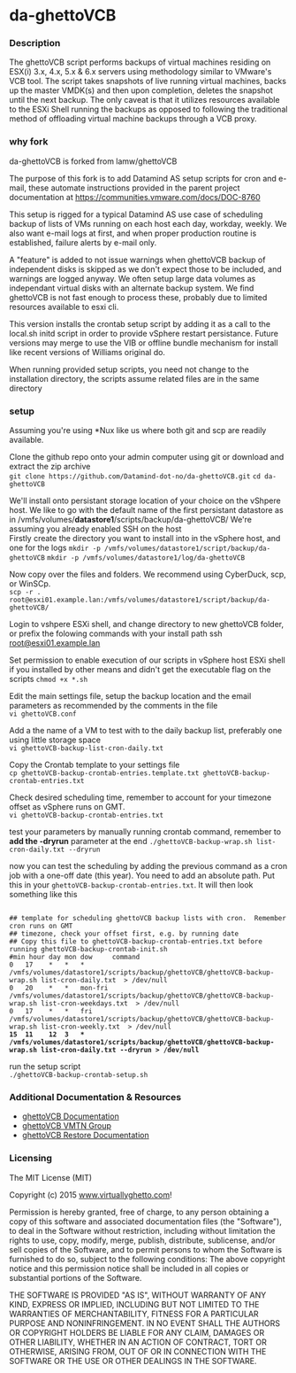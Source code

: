 # da-ghettoVCB

### Description

The ghettoVCB script performs backups of virtual machines residing on ESX(i) 3.x, 4.x, 5.x & 6.x servers using methodology similar to VMware's VCB tool. The script takes snapshots of live running virtual machines, backs up the  master VMDK(s) and then upon completion, deletes the snapshot until the next backup. The only caveat is that it utilizes resources available to the ESXi Shell running the backups as opposed to following the traditional method of offloading virtual machine backups through a VCB proxy.

### why fork
da-ghettoVCB is forked from lamw/ghettoVCB

The purpose of this fork is to add Datamind AS setup scripts for cron and e-mail, these automate instructions provided in the parent project documentation at https://communities.vmware.com/docs/DOC-8760

This setup is rigged for a typical Datamind AS use case of scheduling backup of lists of VMs running on each host each day, workday, weekly.  We also want e-mail logs at first, and when proper production routine is established, failure alerts by e-mail only.

A "feature" is added to not issue warnings when ghettoVCB backup of independent disks is skipped as we don't expect those to be included, and warnings are logged anyway.  We often setup large data volumes as independant virtual disks with an alternate backup system. We find ghettoVCB is not fast enough to process these, probably due to limited resources available to esxi cli.

This version installs the crontab setup script by adding it as a call to the local.sh initd script in order to provide vSphere restart persistance. Future versions may merge to use the VIB or offline bundle mechanism for install like recent versions of Williams original do.

When running provided setup scripts, you need not change to the installation directory, the scripts assume related files are in the same directory


### setup
Assuming you're using *Nux like us where both git and scp are readily available.

Clone the github repo onto your admin computer using git or download and extract the zip archive  
```git clone https://github.com/Datamind-dot-no/da-ghettoVCB.git```
```cd da-ghettoVCB```

We'll install onto persistant storage location of your choice on the vShpere host.  We like to go with the default name of the first persistant datastore as in   /vmfs/volumes/**datastore1**/scripts/backup/da-ghettoVCB/
We're assuming you already enabled SSH on the host  
Firstly create the directory you want to install into in the vSphere host, and one for the logs
```mkdir -p /vmfs/volumes/datastore1/script/backup/da-ghettoVCB```
```mkdir -p /vmfs/volumes/datastore1/log/da-ghettoVCB```

Now copy over the files and folders.  We recommend using CyberDuck, scp, or WinSCp.  
```scp -r . root@esxi01.example.lan:/vmfs/volumes/datastore1/script/backup/da-ghettoVCB/```

Login to vshpere ESXi shell, and change directory to new ghettoVCB folder, or prefix the folowing commands with your install path
ssh root@esxi01.example.lan

Set permission to enable execution of our scripts in vSphere host ESXi shell if you installed by other means and didn't get the executable flag on the scripts 
```chmod +x *.sh```

Edit the main settings file, setup the backup location and the email parameters as recommended by the comments in the file  
```vi ghettoVCB.conf```

Add a the name of a VM to test with to the daily backup list, preferably one using little storage space  
```vi ghettoVCB-backup-list-cron-daily.txt```

Copy the Crontab template to your settings file  
```cp ghettoVCB-backup-crontab-entries.template.txt ghettoVCB-backup-crontab-entries.txt```

Check desired scheduling time, remember to account for your timezone offset as vSphere runs on GMT.  
```vi ghettoVCB-backup-crontab-entries.txt```

test your parameters by manually running crontab command, remember to **add the -dryrun** parameter at the end
```./ghettoVCB-backup-wrap.sh list-cron-daily.txt --dryrun```

now you can test the scheduling by adding the previous command as a cron job with a one-off date (this year).  You need to add an absolute path. Put this in your ```ghettoVCB-backup-crontab-entries.txt```. It will then look something like this
<pre><code>
## template for scheduling ghettoVCB backup lists with cron.  Remember cron runs on GMT
## timezone, check your offset first, e.g. by running date
## Copy this file to ghettoVCB-backup-crontab-entries.txt before running ghettoVCB-backup-crontab-init.sh
#min hour day mon dow     command
0   17    *   *   *       /vmfs/volumes/datastore1/scripts/backup/ghettoVCB/ghettoVCB-backup-wrap.sh list-cron-daily.txt  > /dev/null
0   20    *   *   mon-fri /vmfs/volumes/datastore1/scripts/backup/ghettoVCB/ghettoVCB-backup-wrap.sh list-cron-weekdays.txt  > /dev/null
0   17    *   *   fri     /vmfs/volumes/datastore1/scripts/backup/ghettoVCB/ghettoVCB-backup-wrap.sh list-cron-weekly.txt  > /dev/null
<b>15  11    12  3   *       /vmfs/volumes/datastore1/scripts/backup/ghettoVCB/ghettoVCB-backup-wrap.sh list-cron-daily.txt --dryrun > /dev/null</b>
</pre></code>


run the setup script  
```./ghettoVCB-backup-crontab-setup.sh```


### Additional Documentation & Resources
- [ghettoVCB Documentation](http://communities.vmware.com/docs/DOC-8760)
- [ghettoVCB VMTN Group](http://communities.vmware.com/groups/ghettovcb)
- [ghettoVCB Restore Documentation](http://communities.vmware.com/docs/DOC-10595)

### Licensing

The MIT License (MIT)

Copyright (c) 2015 www.virtuallyghetto.com!

Permission is hereby granted, free of charge, to any person obtaining a copy
of this software and associated documentation files (the "Software"), to deal
in the Software without restriction, including without limitation the rights
to use, copy, modify, merge, publish, distribute, sublicense, and/or sell
copies of the Software, and to permit persons to whom the Software is
furnished to do so, subject to the following conditions:
The above copyright notice and this permission notice shall be included in all
copies or substantial portions of the Software.

THE SOFTWARE IS PROVIDED "AS IS", WITHOUT WARRANTY OF ANY KIND, EXPRESS OR
IMPLIED, INCLUDING BUT NOT LIMITED TO THE WARRANTIES OF MERCHANTABILITY,
FITNESS FOR A PARTICULAR PURPOSE AND NONINFRINGEMENT. IN NO EVENT SHALL THE
AUTHORS OR COPYRIGHT HOLDERS BE LIABLE FOR ANY CLAIM, DAMAGES OR OTHER
LIABILITY, WHETHER IN AN ACTION OF CONTRACT, TORT OR OTHERWISE, ARISING FROM,
OUT OF OR IN CONNECTION WITH THE SOFTWARE OR THE USE OR OTHER DEALINGS IN THE
SOFTWARE.
